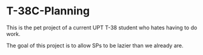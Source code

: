 # T-38C-Planning

This is the pet project of a current UPT T-38 student who hates having to do work.

The goal of this project is to allow SPs to be lazier than we already are.